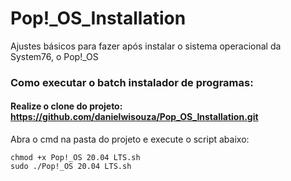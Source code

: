 # Pop!_OS_Installation
Ajustes básicos para fazer após instalar o sistema operacional da System76, o Pop!_OS

### Como executar o batch instalador de programas:

#### Realize o clone do projeto: https://github.com/danielwisouza/Pop_OS_Installation.git

Abra o cmd na pasta do projeto e execute o script abaixo:
```
chmod +x Pop!_OS 20.04 LTS.sh
sudo ./Pop!_OS 20.04 LTS.sh
```

